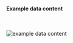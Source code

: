 <h4>Example data content</h4>
<br>

<img src="specialty-rx-practitioner-1.png" alt="example data content"/><br><br>